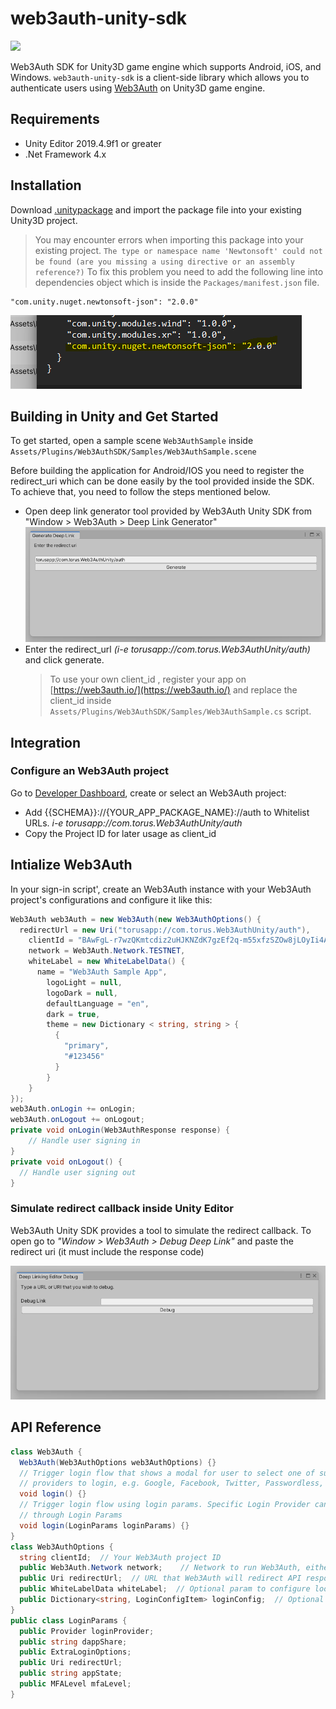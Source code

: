 # web3auth-unity-sdk

[![](https://jitpack.io/v/org.torusresearch/web3auth-unity-sdk.svg)](https://jitpack.io/#org.torusresearch/web3auth-unity-sdk)

Web3Auth SDK for Unity3D game engine which supports Android, iOS, and Windows. `web3auth-unity-sdk` is a client-side library which allows you to authenticate users using
[Web3Auth](https://web3auth.io/) on Unity3D game engine.

## Requirements

- Unity Editor 2019.4.9f1 or greater
- .Net Framework 4.x

## Installation

Download [.unitypackage](https://github.com/Web3Auth/web3auth-unity-sdk/releases/tag/Web3Auth-Unity-SDK) and import the package file into your existing Unity3D project.

> You may encounter errors when importing this package into your existing project.
> `The type or namespace name 'Newtonsoft' could not be found (are you missing a using directive or an assembly reference?)`
> To fix this problem you need to add the following line into dependencies object which is inside the `Packages/manifest.json` file.

```
"com.unity.nuget.newtonsoft-json": "2.0.0"
```

![Json Dot Net Error](./Images/JsonDotNet%20Error.png)

## Building in Unity and Get Started

To get started, open a sample scene `Web3AuthSample` inside `Assets/Plugins/Web3AuthSDK/Samples/Web3AuthSample.scene`

Before building the application for Android/IOS you need to register the redirect_uri which can be done easily by the tool provided inside the SDK. To achieve that, you need to follow the steps mentioned below.

- Open deep link generator tool provided by Web3Auth Unity SDK from "Window > Web3Auth > Deep Link Generator"
  ![Deep Link Generator](./Images/Deep%20Link%20Generator.png)
- Enter the redirect_url _(i-e torusapp://com.torus.Web3AuthUnity/auth)_ and click generate.
  > To use your own client_id , register your app on [https://web3auth.io/](https://web3auth.io/) and replace the client_id inside `Assets/Plugins/Web3AuthSDK/Samples/Web3AuthSample.cs` script.

## Integration

### Configure an Web3Auth project

Go to [Developer Dashboard](https://dashboard.web3auth.io/), create or select an Web3Auth project:

- Add {{SCHEMA}}://{YOUR_APP_PACKAGE_NAME}://auth to Whitelist URLs.
  _i-e torusapp://com.torus.Web3AuthUnity/auth_
- Copy the Project ID for later usage as client_id

## Intialize Web3Auth

In your sign-in script', create an Web3Auth instance with your Web3Auth project's configurations and configure it like this:

```csharp
Web3Auth web3Auth = new Web3Auth(new Web3AuthOptions() {
  redirectUrl = new Uri("torusapp://com.torus.Web3AuthUnity/auth"),
    clientId = "BAwFgL-r7wzQKmtcdiz2uHJKNZdK7gzEf2q-m55xfzSZOw8jLOyIi4AVvvzaEQO5nv2dFLEmf9LBkF8kaq3aErg",
    network = Web3Auth.Network.TESTNET,
    whiteLabel = new WhiteLabelData() {
      name = "Web3Auth Sample App",
        logoLight = null,
        logoDark = null,
        defaultLanguage = "en",
        dark = true,
        theme = new Dictionary < string, string > {
          {
            "primary",
            "#123456"
          }
        }
    }
});
web3Auth.onLogin += onLogin;
web3Auth.onLogout += onLogout;
private void onLogin(Web3AuthResponse response) {
    // Handle user signing in
}
private void onLogout() {
  // Handle user signing out
}
```

### Simulate redirect callback inside Unity Editor

Web3Auth Unity SDK provides a tool to simulate the redirect callback. To open go to _"Window > Web3Auth > Debug Deep Link"_ and paste the redirect uri (it must include the response code)

![Deep Link Debug](./Images/Deep%20Link%20Debug.png)

## API Reference

```csharp
class Web3Auth {
  Web3Auth(Web3AuthOptions web3AuthOptions) {}
  // Trigger login flow that shows a modal for user to select one of supported
  // providers to login, e.g. Google, Facebook, Twitter, Passwordless, etc
  void login() {}
  // Trigger login flow using login params. Specific Login Provider can be set
  // through Login Params
  void login(LoginParams loginParams) {}
}
class Web3AuthOptions {
  string clientId;  // Your Web3Auth project ID
  public Web3Auth.Network network;    // Network to run Web3Auth, either MAINNET or TESTNET
  public Uri redirectUrl;  // URL that Web3Auth will redirect API responses
  public WhiteLabelData whiteLabel;  // Optional param to configure look
  public Dictionary<string, LoginConfigItem> loginConfig;  // Optional
}
public class LoginParams {
  public Provider loginProvider;
  public string dappShare;
  public ExtraLoginOptions;
  public Uri redirectUrl;
  public string appState;
  public MFALevel mfaLevel;
}
```

